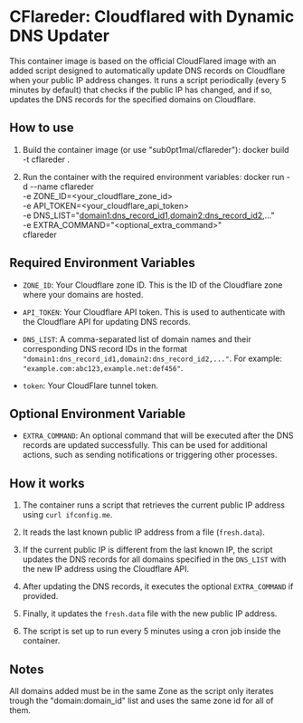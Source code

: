 CFlareder: Cloudflared with Dynamic DNS Updater
====================

This container image is based on the official CloudFlared image with an added script designed to automatically update DNS records on Cloudflare when your public IP address changes. It runs a script periodically (every 5 minutes by default) that checks if the public IP has changed, and if so, updates the DNS records for the specified domains on Cloudflare.

How to use
----------

1. Build the container image (or use "sub0pt1mal/cflareder"):
   docker build -t cflareder .

2. Run the container with the required environment variables:
   docker run -d --name cflareder \
              -e ZONE_ID=<your_cloudflare_zone_id> \
              -e API_TOKEN=<your_cloudflare_api_token> \
              -e DNS_LIST="<domain1:dns_record_id1>,<domain2:dns_record_id2>,..." \
              -e EXTRA_COMMAND="<optional_extra_command>" \
              cflareder

Required Environment Variables
------------------------------

- `ZONE_ID`: Your Cloudflare zone ID. This is the ID of the Cloudflare zone where your domains are hosted.

- `API_TOKEN`: Your Cloudflare API token. This is used to authenticate with the Cloudflare API for updating DNS records.

- `DNS_LIST`: A comma-separated list of domain names and their corresponding DNS record IDs in the format `"domain1:dns_record_id1,domain2:dns_record_id2,..."`. For example: `"example.com:abc123,example.net:def456"`.

- `token`: Your CloudFlare tunnel token.

Optional Environment Variable
----------------------------

- `EXTRA_COMMAND`: An optional command that will be executed after the DNS records are updated successfully. This can be used for additional actions, such as sending notifications or triggering other processes.

How it works
------------

1. The container runs a script that retrieves the current public IP address using `curl ifconfig.me`.

2. It reads the last known public IP address from a file (`fresh.data`).

3. If the current public IP is different from the last known IP, the script updates the DNS records for all domains specified in the `DNS_LIST` with the new IP address using the Cloudflare API.

4. After updating the DNS records, it executes the optional `EXTRA_COMMAND` if provided.

5. Finally, it updates the `fresh.data` file with the new public IP address.

6. The script is set up to run every 5 minutes using a cron job inside the container.

Notes
-----

All domains added must be in the same Zone as the script only iterates trough the "domain:domain_id" list and uses the same zone id for all of them.
